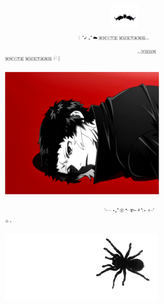 ㅤㅤㅤㅤㅤㅤㅤㅤㅤㅤㅤㅤㅤㅤㅤㅤㅤㅤㅤㅤ         ㅤ          ㅤㅤㅤㅤㅤ <img src="https://github.com/dersuccu/dersuccu/blob/main/7b4ee972271b4e11ffaefa53fb313c5b.gif?raw=true" width="90" height="82" center>

 ㅤ ㅤ  ㅤ ㅤ ㅤ ㅤ ㅤ ㅤ ㅤ ㅤ ㅤ ㅤ ㅤ ㅤ ┊ ˚➶ ｡˚ ☁️ 🇼‌🇭‌🇮‌🇹‌🇪‌ 🇲‌🇺‌🇸‌🇹‌🇦‌🇳‌🇬‌... ㅤ ㅤ ㅤ  
   ㅤ ㅤ ㅤ ㅤ ㅤ ㅤ                       ㅤ ㅤ  ㅤ ㅤ  ㅤ ㅤ  ㅤ ㅤ                         ㅤ ㅤ ㅤ ㅤ  ㅤ ㅤ ㅤ ㅤㅤ ㅤ ㅤ ㅤ   ...🇾‌🇴‌🇺‌🇷‌ 🇼‌🇭‌🇮‌🇹‌🇪‌ 🇲‌🇺‌🇸‌🇹‌🇦‌🇳‌🇬‌ 𓍯┊ㅤ ㅤ  ㅤ ㅤ  ㅤ ㅤ 

ㅤㅤㅤㅤㅤ <img src="https://github.com/dersuccu/dersuccu/blob/main/e3edf2b46d4d65e25dc81865b9ad332e.gif?raw=true" height="400" center>     ㅤ        

ㅤㅤㅤㅤ ㅤㅤㅤ ㅤㅤㅤ ㅤㅤㅤ ㅤㅤㅤ ㅤㅤㅤ ㅤㅤㅤㅤ╰┈ ⋆｡˚ ❀ *· ࿐ ࿔ ˚:⋆ ✧･ﾟ ⊹ ˖ㅤㅤㅤㅤㅤㅤㅤㅤㅤㅤㅤㅤㅤㅤㅤㅤ         ㅤ          ㅤㅤㅤ        ㅤ          ㅤㅤㅤㅤㅤ        ㅤ          ㅤㅤㅤㅤㅤㅤㅤ

ㅤㅤㅤㅤㅤㅤㅤㅤㅤㅤㅤㅤㅤㅤㅤㅤㅤㅤㅤㅤ         ㅤ          ㅤㅤㅤ       ㅤ        ㅤ     ㅤ <img src="https://github.com/dersuccu/dersuccu/blob/main/14d4ed6f59f189ad7b327828ed1ee15b.gif?raw=true" center>
